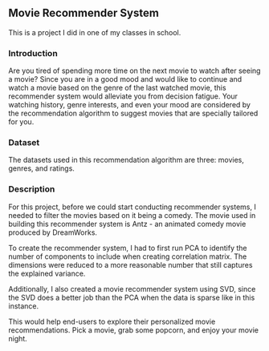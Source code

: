 ## Movie Recommender System

This is a project I did in one of my classes in school.

### Introduction
Are you tired of spending more time on the next movie to watch after seeing a movie? Since you are in a good mood and would like to continue and watch a movie based on the genre of the last watched movie, this recommender system would alleviate you from decision fatigue. Your watching history, genre interests, and even your mood are considered by the recommendation algorithm to suggest movies that are specially tailored for you. 

### Dataset
The datasets used in this recommendation algorithm are three: movies, genres, and ratings. 

### Description
For this project, before we could start conducting recommender systems, I needed to filter the movies based on it being a comedy. The movie used in building this recommender system is Antz - an animated comedy movie produced by DreamWorks.

To create the recommender system, I had to first run PCA to identify the number of components to include when creating correlation matrix. The dimensions were reduced to a more reasonable number that still captures the explained variance.

Additionally, I also created a movie recommender system using SVD, since the SVD does a better job than the PCA when the data is sparse like in this instance.

This would help end-users to explore their personalized movie recommendations. Pick a movie, grab some popcorn, and enjoy your movie night.

